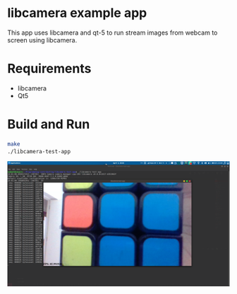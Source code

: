 # libcamera example app

This app uses libcamera and qt-5 to run stream images from webcam to screen
using libcamera.

# Requirements

* libcamera
* Qt5

# Build and Run

```bash
make
./libcamera-test-app
```

![](app-running-capture.png)